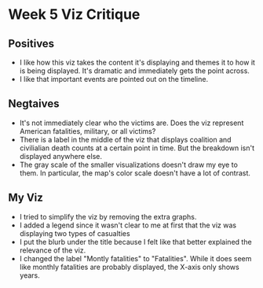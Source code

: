 # Week 5 Viz Critique

## Positives

* I like how this viz takes the content it's displaying and themes it to how it is being displayed. It's dramatic and immediately gets the point across.
* I like that important events are pointed out on the timeline.

## Negtaives

* It's not immediately clear who the victims are. Does the viz represent American fatalities, military, or all victims?
* There is a label in the middle of the viz that displays coalition and civilialian death counts at a certain point in time. But the breakdown isn't displayed anywhere else.
* The gray scale of the smaller visualizations doesn't draw my eye to them. In particular, the map's color scale doesn't have a lot of contrast.

## My Viz

* I tried to simplify the viz by removing the extra graphs.
* I added a legend since it wasn't clear to me at first that the viz was displaying two types of casualties
* I put the blurb under the title because I felt like that better explained the relevance of the viz.
* I changed the label "Montly fatalities" to "Fatalities". While it does seem like monthly fatalities are probably displayed, the X-axis only shows years.